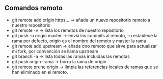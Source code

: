 ## Comandos remoto
- git remote add origin https... -> añade un nuevo repositorio remoto a nuestro repositorio
- git remote -v -> lista los remotos de nuestro repositorio
- git push -u origin master -> envía los commits al remoto, -u establece la rama por defecto, origin es el nombre del remoto y master la rama
- git remote add upstream -> añade otro remoto que sirve para actualizar mi fork, por convención se llama upstream
- git branch -a -> lista todas las ramas incluidas las remotas
- git push origin :rama -> borra la rama de origin
- git remote prune origin -> limpia las referencias locales de ramas que se han eliminado en el remoto.